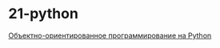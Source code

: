 # 21-python

[Объектно-ориентированное программирование на Python](https://www.github.com/janusnic/21-python/unit_07/)